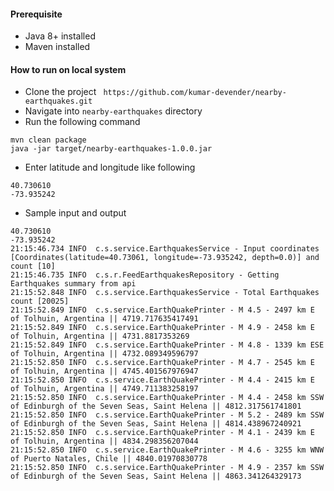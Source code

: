 #### Prerequisite
* Java 8+ installed
* Maven installed

#### How to run on local system
* Clone the project ``` https://github.com/kumar-devender/nearby-earthquakes.git```
* Navigate into `nearby-earthquakes` directory
* Run the following command 
```
mvn clean package 
java -jar target/nearby-earthquakes-1.0.0.jar
 ```
* Enter latitude and longitude like following
```
40.730610  
-73.935242
```
* Sample input and output 
```
40.730610
-73.935242
21:15:46.734 INFO  c.s.service.EarthquakesService - Input coordinates [Coordinates(latitude=40.73061, longitude=-73.935242, depth=0.0)] and count [10]
21:15:46.735 INFO  c.s.r.FeedEarthquakesRepository - Getting Earthquakes summary from api
21:15:52.848 INFO  c.s.service.EarthquakesService - Total Earthquakes count [20025]
21:15:52.849 INFO  c.s.service.EarthQuakePrinter - M 4.5 - 2497 km E of Tolhuin, Argentina || 4719.717635417491
21:15:52.849 INFO  c.s.service.EarthQuakePrinter - M 4.9 - 2458 km E of Tolhuin, Argentina || 4731.8817353269
21:15:52.849 INFO  c.s.service.EarthQuakePrinter - M 4.8 - 1339 km ESE of Tolhuin, Argentina || 4732.089349596797
21:15:52.850 INFO  c.s.service.EarthQuakePrinter - M 4.7 - 2545 km E of Tolhuin, Argentina || 4745.401567976947
21:15:52.850 INFO  c.s.service.EarthQuakePrinter - M 4.4 - 2415 km E of Tolhuin, Argentina || 4749.711383258197
21:15:52.850 INFO  c.s.service.EarthQuakePrinter - M 4.4 - 2458 km SSW of Edinburgh of the Seven Seas, Saint Helena || 4812.317561741801
21:15:52.850 INFO  c.s.service.EarthQuakePrinter - M 5.2 - 2489 km SSW of Edinburgh of the Seven Seas, Saint Helena || 4814.438967240921
21:15:52.850 INFO  c.s.service.EarthQuakePrinter - M 4.1 - 2439 km E of Tolhuin, Argentina || 4834.298356207044
21:15:52.850 INFO  c.s.service.EarthQuakePrinter - M 4.6 - 3255 km WNW of Puerto Natales, Chile || 4840.01970830778
21:15:52.850 INFO  c.s.service.EarthQuakePrinter - M 4.9 - 2357 km SSW of Edinburgh of the Seven Seas, Saint Helena || 4863.341264329173
```


